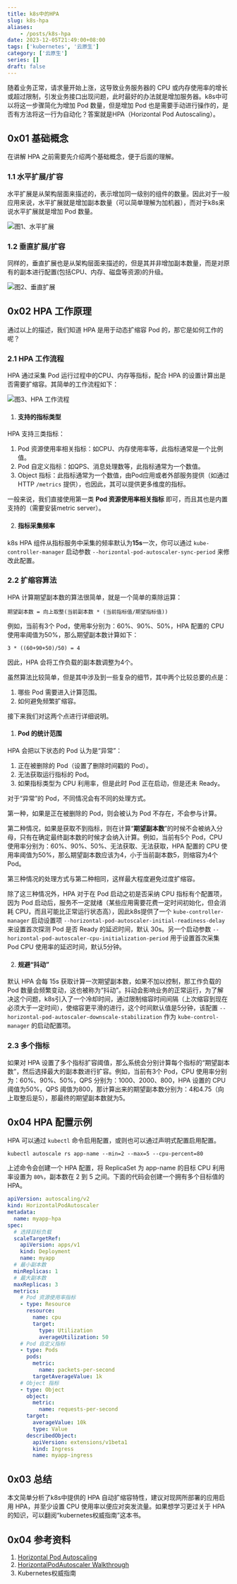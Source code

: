 ```yaml
---
title: k8s中的HPA
slug: k8s-hpa
aliases:
    - /posts/k8s-hpa
date: 2023-12-05T21:49:00+08:00
tags: ['kubernetes', '云原生']
category: ['云原生']
series: []
draft: false
---
```



随着业务正常，请求量开始上涨，这导致业务服务器的 CPU 或内存使用率的增长或超过限制，引发业务接口出现问题，此时最好的办法就是增加服务器。k8s中可以将这一步骤简化为增加 Pod 数量，但是增加 Pod 也是需要手动进行操作的，是否有方法将这一行为自动化？答案就是HPA（Horizontal Pod Autoscaling）。

## 0x01 基础概念

在讲解 HPA 之前需要先介绍两个基础概念，便于后面的理解。

### 1.1 水平扩展/扩容

水平扩展是从架构层面来描述的，表示增加同一级别的组件的数量。因此对于一般应用来说，水平扩展就是增加副本数量（可以简单理解为加机器），而对于k8s来说水平扩展就是增加 Pod 数量。

![图1、水平扩展](./k8s-hpa/01_水平扩展.png)

### 1.2 垂直扩展/扩容

同样的，垂直扩展也是从架构层面来描述的，但是其并非增加副本数量，而是对原有的副本进行配置(包括CPU、内存、磁盘等资源)的升级。

![图2、垂直扩展](./k8s-hpa/02_垂直扩展.png)

## 0x02 HPA 工作原理

通过以上的描述，我们知道 HPA 是用于动态扩缩容 Pod 的，那它是如何工作的呢？

### 2.1 HPA 工作流程

HPA 通过采集 Pod 运行过程中的CPU、内存等指标，配合 HPA 的设置计算出是否需要扩缩容。其简单的工作流程如下：

![图3、HPA 工作流程](./k8s-hpa/03_HPA_工作流程.png)

1. #### 支持的指标类型

HPA 支持三类指标：

1. Pod 资源使用率相关指标：如CPU、内存使用率等，此指标通常是一个比例值。
2. Pod 自定义指标：如QPS、消息处理数等，此指标通常为一个数值。
3. Object 指标：此指标通常为一个数值，由Pod应用或者外部服务提供（如通过HTTP `/metrics` 提供），也因此，其可以提供更多维度的指标。

一般来说，我们直接使用第一类 **Pod 资源使用率相关指标** 即可，而且其也是内置支持的（需要安装metric server）。

2. #### 指标采集频率

k8s HPA 组件从指标服务中采集的频率默认为**15s**一次，你可以通过 `kube-controller-manager` 启动参数 `--horizontal-pod-autoscaler-sync-period` 来修改此配置。

### 2.2 扩缩容算法

HPA 计算期望副本数的算法很简单，就是一个简单的乘除运算：

```other
期望副本数 = 向上取整(当前副本数 * (当前指标值/期望指标值))
```

例如，当前有3个 Pod，使用率分别为：60%、90%、50%，HPA 配置的 CPU 使用率阈值为50%，那么期望副本数计算如下：

```other
3 * ((60+90+50)/50) = 4
```

因此，HPA 会将工作负载的副本数调整为4个。

虽然算法比较简单，但是其中涉及到一些复杂的细节，其中两个比较总要的点是：

1. 哪些 Pod 需要进入计算范围。
2. 如何避免频繁扩缩容。

接下来我们对这两个点进行详细说明。

1. #### Pod 的统计范围

HPA 会把以下状态的 Pod 认为是“异常”：

1. 正在被删除的 Pod（设置了删除时间戳的 Pod）。
2. 无法获取运行指标的 Pod。
3. 如果指标类型为 CPU 利用率，但是此时 Pod 正在启动，但是还未 Ready。

对于“异常”的 Pod，不同情况会有不同的处理方式。

第一种，如果是正在被删除的 Pod，则会被认为 Pod 不存在，不会参与计算。

第二种情况，如果是获取不到指标，则在计算“**期望副本数**”的时候不会被纳入分母，只有在确定最终副本数的时候才会纳入计算。例如，当前有5个 Pod，CPU 使用率分别为：60%、90%、50%、无法获取、无法获取，HPA 配置的 CPU 使用率阈值为50%，那么期望副本数应该为4，小于当前副本数5，则缩容为4个 Pod。

第三种情况的处理方式与第二种相同，这样最大程度避免过度扩缩容。

除了这三种情况外，HPA 对于在 Pod 启动之初是否采纳 CPU 指标有个配置项，因为 Pod 启动后，服务不一定就绪（某些应用需要花费一定时间初始化，但会消耗 CPU，而且可能比正常运行状态高），因此k8s提供了一个 `kube-controller-manager` 启动设置项 `--horizontal-pod-autoscaler-initial-readiness-delay` 来设置首次探测 Pod 是否 Ready 的延迟时间，默认 30s。另一个启动参数 `--horizontal-pod-autoscaler-cpu-initialization-period` 用于设置首次采集 Pod CPU 使用率的延迟时间，默认5分钟。

2. #### 规避“抖动”

默认 HPA 会每 15s 获取计算一次期望副本数，如果不加以控制，那工作负载的 Pod 数量会频繁变动，这也被称为“抖动”。抖动会影响业务的正常运行，为了解决这个问题，k8s引入了一个冷却时间，通过限制缩容时间间隔（上次缩容到现在必须大于一定时间），使缩容更平滑的进行，这个时间默认值是5分钟，该配置 `--horizontal-pod-autoscaler-downscale-stabilization` 作为 `kube-control-manager` 的启动配置项。

### 2.3 多个指标

如果对 HPA 设置了多个指标扩容阈值，那么系统会分别计算每个指标的“期望副本数”，然后选择最大的副本数进行扩容。例如，当前有3个 Pod，CPU 使用率分别为：60%、90%、50%，QPS 分别为：1000、2000、800，HPA 设置的 CPU 阈值为50%，QPS 阈值为800，那计算出来的期望副本数分别为：4和4.75（向上取整后是5），那最终的期望副本数就为5。

## 0x04 HPA 配置示例

HPA 可以通过 `kubectl` 命令启用配置，或则也可以通过声明式配置启用配置。

```shell
kubectl autoscale rs app-name --min=2 --max=5 --cpu-percent=80
```

上述命令会创建一个 HPA 配置，将 ReplicaSet 为 app-name 的目标 CPU 利用率设置为 `80%`，副本数在 2 到 5 之间。下面的代码会创建一个拥有多个目标值的 HPA。

```yaml
apiVersion: autoscaling/v2
kind: HorizontalPodAutoscaler
metadata:
  name: myapp-hpa
spec:
  # 选择目标负载 
  scaleTargetRef:
    apiVersion: apps/v1
    kind: Deployment
    name: myapp
  # 最小副本数
  minReplicas: 1
  # 最大副本数
  maxReplicas: 3
  metrics:
    # Pod 资源使用率指标
    - type: Resource
      resource:
        name: cpu
        target:
          type: Utilization
          averageUtilization: 50
    # Pod 自定义指标
    - type: Pods
      pods:
        metric:
          name: packets-per-second
        targetAverageValue: 1k
    # Object 指标
    - type: Object
      object:
        metric:
          name: requests-per-second
      target:
        averageValue: 10k
        type: Value
      describedObject:
        apiVersion: extensions/v1beta1
        kind: Ingress
        name: myapp-ingress
```

## 0x03 总结

本文简单分析了k8s中提供的 HPA 自动扩缩容特性，建议对现网所部署的应用启用 HPA，并至少设置 CPU 使用率以便应对突发流量。如果想学习更过关于 HPA 的知识，可以翻阅“kubernetes权威指南”这本书。

## 0x04 参考资料

1. [Horizontal Pod Autoscaling](https://kubernetes.io/docs/tasks/run-application/horizontal-pod-autoscale/)
2. [HorizontalPodAutoscaler Walkthrough](https://kubernetes.io/docs/tasks/run-application/horizontal-pod-autoscale-walkthrough/)
3. Kubernetes权威指南

